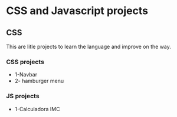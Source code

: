 # CSS and Javascript projects

## CSS

This are litle projects to learn the language and improve on the way.

### CSS projects

- 1-Navbar
- 2- hamburger menu
  
### JS projects
- 1-Calculadora IMC
